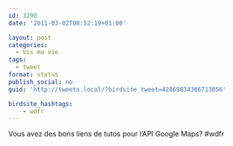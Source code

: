 ```yaml
---
id: 3290
date: '2011-03-02T08:52:19+01:00'

layout: post
categories:
  - Vis ma vie
tags:
  - tweet
format: status
publish_social: no
guid: 'http://tweets.local/?birdsite_tweet=42869834366713856'

birdsite_hashtags:
    - wdfr
---
```


Vous avez des bons liens de tutos pour l’API Google Maps? #wdfr
